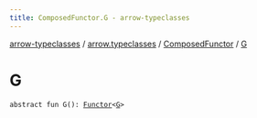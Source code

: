 ```yaml
---
title: ComposedFunctor.G - arrow-typeclasses
---
```


[arrow-typeclasses](../../index.html) / [arrow.typeclasses](../index.html) / [ComposedFunctor](index.html) / [G](./-g.html)

# G

`abstract fun G(): `[`Functor`](../-functor/index.html)`<`[`G`](index.html#G)`>`
